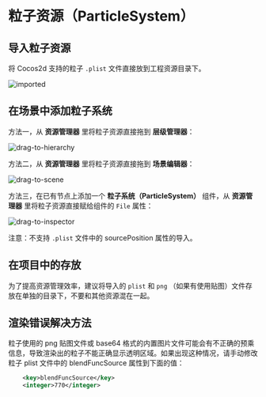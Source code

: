 # 粒子资源（ParticleSystem）

## 导入粒子资源

将 Cocos2d 支持的粒子 `.plist` 文件直接放到工程资源目录下。

![imported](particle/imported.png)

## 在场景中添加粒子系统

方法一，从 **资源管理器** 里将粒子资源直接拖到 **层级管理器**：

![drag-to-hierarchy](particle/drag-to-hierarchy.png)

方法二，从 **资源管理器** 里将粒子资源直接拖到 **场景编辑器**：

![drag-to-scene](particle/drag-to-scene.png)

方法三，在已有节点上添加一个 **粒子系统（ParticleSystem）** 组件，从 **资源管理器** 里将粒子资源直接赋给组件的 `File` 属性：

![drag-to-inspector](particle/drag-to-inspector.png)

注意：不支持 `.plist` 文件中的 sourcePosition 属性的导入。

## 在项目中的存放

为了提高资源管理效率，建议将导入的 `plist` 和 `png` （如果有使用贴图）文件存放在单独的目录下，不要和其他资源混在一起。

## 渲染错误解决方法

粒子使用的 png 贴图文件或 base64 格式的内置图片文件可能会有不正确的预乘信息，导致渲染出的粒子不能正确显示透明区域。如果出现这种情况，请手动修改粒子 plist 文件中的 blendFuncSource 属性到下面的值：

```xml
    <key>blendFuncSource</key>
    <integer>770</integer>
```